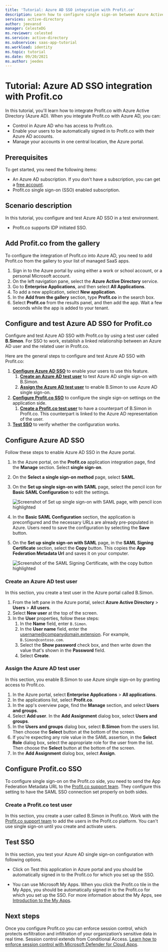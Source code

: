 ```yaml
---
title: 'Tutorial: Azure AD SSO integration with Profit.co'
description: Learn how to configure single sign-on between Azure Active Directory and Profit.co.
services: active-directory
author: jeevansd
manager: CelesteDG
ms.reviewer: celested
ms.service: active-directory
ms.subservice: saas-app-tutorial
ms.workload: identity
ms.topic: tutorial
ms.date: 09/20/2021
ms.author: jeedes
---
```


# Tutorial: Azure AD SSO integration with Profit.co

In this tutorial, you'll learn how to integrate Profit.co with Azure Active Directory (Azure AD). When you integrate Profit.co with Azure AD, you can:

* Control in Azure AD who has access to Profit.co.
* Enable your users to be automatically signed in to Profit.co with their Azure AD accounts.
* Manage your accounts in one central location, the Azure portal.

## Prerequisites

To get started, you need the following items:

* An Azure AD subscription. If you don't have a subscription, you can get a [free account](https://azure.microsoft.com/free/).
* Profit.co single sign-on (SSO) enabled subscription.

## Scenario description

In this tutorial, you configure and test Azure AD SSO in a test environment.

* Profit.co supports IDP initiated SSO.

## Add Profit.co from the gallery

To configure the integration of Profit.co into Azure AD, you need to add Profit.co from the gallery to your list of managed SaaS apps.

1. Sign in to the Azure portal by using either a work or school account, or a personal Microsoft account.
1. On the left navigation pane, select the **Azure Active Directory** service.
1. Go to **Enterprise Applications**, and then select **All Applications**.
1. To add a new application, select **New application**.
1. In the **Add from the gallery** section, type **Profit.co** in the search box.
1. Select **Profit.co** from the results panel, and then add the app. Wait a few seconds while the app is added to your tenant.

## Configure and test Azure AD SSO for Profit.co

Configure and test Azure AD SSO with Profit.co by using a test user called **B.Simon**. For SSO to work, establish a linked relationship between an Azure AD user and the related user in Profit.co.

Here are the general steps to configure and test Azure AD SSO with Profit.co:

1. **[Configure Azure AD SSO](#configure-azure-ad-sso)** to enable your users to use this feature.
    1. **[Create an Azure AD test user](#create-an-azure-ad-test-user)** to test Azure AD single sign-on with B.Simon.
    1. **[Assign the Azure AD test user](#assign-the-azure-ad-test-user)** to enable B.Simon to use Azure AD single sign-on.
1. **[Configure Profit.co SSO](#configure-profitco-sso)** to configure the single sign-on settings on the application side.
    1. **[Create a Profit.co test user](#create-a-profitco-test-user)** to have a counterpart of B.Simon in Profit.co. This counterpart is linked to the Azure AD representation of the user.
1. **[Test SSO](#test-sso)** to verify whether the configuration works.

## Configure Azure AD SSO

Follow these steps to enable Azure AD SSO in the Azure portal.

1. In the Azure portal, on the **Profit.co** application integration page, find the **Manage** section. Select **single sign-on**.
1. On the **Select a single sign-on method** page, select **SAML**.
1. On the **Set up single sign-on with SAML** page, select the pencil icon for **Basic SAML Configuration** to edit the settings.

   ![Screenshot of Set up single sign-on with SAML page, with pencil icon highlighted](common/edit-urls.png)

1. In the **Basic SAML Configuration** section, the application is preconfigured and the necessary URLs are already pre-populated in Azure. Users need to save the configuration by selecting the **Save** button.

1. On the **Set up single sign-on with SAML** page, in the **SAML Signing Certificate** section, select the **Copy** button. This copies the **App Federation Metadata Url** and saves it on your computer.

    ![Screenshot of the SAML Signing Certificate, with the copy button highlighted](common/copy-metadataurl.png)

### Create an Azure AD test user

In this section, you create a test user in the Azure portal called B.Simon.

1. From the left pane in the Azure portal, select **Azure Active Directory** > **Users** > **All users**.
1. Select **New user** at the top of the screen.
1. In the **User** properties, follow these steps:
   1. In the **Name** field, enter `B.Simon`.  
   1. In the **User name** field, enter the username@companydomain.extension. For example, `B.Simon@contoso.com`.
   1. Select the **Show password** check box, and then write down the value that's shown in the **Password** field.
   1. Select **Create**.

### Assign the Azure AD test user

In this section, you enable B.Simon to use Azure single sign-on by granting access to Profit.co.

1. In the Azure portal, select **Enterprise Applications** > **All applications**.
1. In the applications list, select **Profit.co**.
1. In the app's overview page, find the **Manage** section, and select **Users and groups**.
1. Select **Add user**. In the **Add Assignment** dialog box, select **Users and groups**.
1. In the **Users and groups** dialog box, select **B.Simon** from the users list. Then choose the **Select** button at the bottom of the screen.
1. If you're expecting any role value in the SAML assertion, in the **Select Role** dialog box, select the appropriate role for the user from the list. Then choose the **Select** button at the bottom of the screen.
1. In the **Add Assignment** dialog box, select **Assign**.

## Configure Profit.co SSO

To configure single sign-on on the Profit.co side, you need to send the App Federation Metadata URL to the [Profit.co support team](mailto:support@profit.co). They configure this setting to have the SAML SSO connection set properly on both sides.

### Create a Profit.co test user

In this section, you create a user called B.Simon in Profit.co. Work with the [Profit.co support team](mailto:support@profit.co) to add the users in the Profit.co platform. You can't use single sign-on until you create and activate users.

## Test SSO

In this section, you test your Azure AD single sign-on configuration with following options.

* Click on Test this application in Azure portal and you should be automatically signed in to the Profit.co for which you set up the SSO.

* You can use Microsoft My Apps. When you click the Profit.co tile in the My Apps, you should be automatically signed in to the Profit.co for which you set up the SSO. For more information about the My Apps, see [Introduction to the My Apps](../user-help/my-apps-portal-end-user-access.md).

## Next steps

Once you configure Profit.co you can enforce session control, which protects exfiltration and infiltration of your organization’s sensitive data in real time. Session control extends from Conditional Access. [Learn how to enforce session control with Microsoft Defender for Cloud Apps](/cloud-app-security/proxy-deployment-aad).
